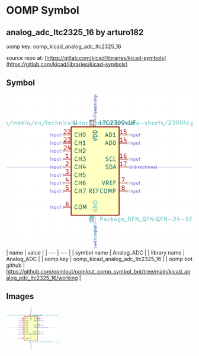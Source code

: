 # OOMP Symbol  
## analog_adc_ltc2325_16  by arturo182  
  
oomp key: oomp_kicad_analog_adc_ltc2325_16  
  
source repo at: [https://gitlab.com/kicad/libraries/kicad-symbols](https://gitlab.com/kicad/libraries/kicad-symbols)  
## Symbol  
  
[![working.png](working_600.png)](working.png)  
| name | value | 
| --- | --- | 
| symbol name | Analog_ADC | 
| library name | Analog_ADC | 
| oomp key | oomp_kicad_analog_adc_ltc2325_16 | 
| oomp bot github | https://github.com/oomlout/oomlout_oomp_symbol_bot/tree/main/kicad_analog_adc_ltc2325_16/working | 
## Images  
  
[![working.png](working_140.png)](working.png)  

